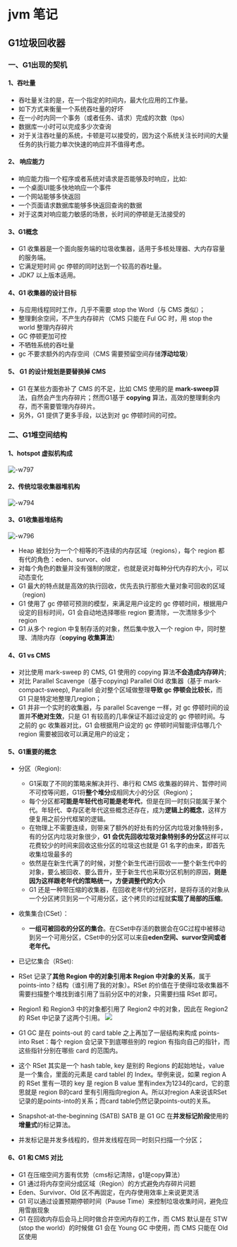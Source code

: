 # jvm 笔记
## G1垃圾回收器
### 一、G1出现的契机
#### 1、吞吐量
- 吞吐量关注的是，在一个指定的时间内，最大化应用的工作量。
- 如下方式来衡量一个系统吞吐量的好坏
 - 在一小时内同一个事务（或者任务、请求）完成的次数（tps）
 - 数据库一小时可以完成多少次查询
- 对于关注吞吐量的系统，卡顿是可以接受的，因为这个系统关注长时间的大量任务的执行能力单次快速的响应并不值得考虑。

#### 2、 响应能力
- 响应能力指一个程序或者系统对请求是否能够及时响应，比如:
 - 一个桌面UI能多快地响应一个事件
 - 一个网站能够多快返回
 - 一个页面请求数据库能够多快返回查询的数据
- 对于这类对响应能力敏感的场景，长时间的停顿是无法接受的

#### 3、G1概念
- G1 收集器是一个面向服务端的垃圾收集器，适用于多核处理器、大内存容量的服务端。
- 它满足短时间 gc 停顿的同时达到一个较高的吞吐量。
- JDK7 以上版本适用。

#### 4、G1 收集器的设计目标
- 与应用线程同时工作，几乎不需要 stop the Word（与 CMS 类似）；
- 整理剩余空间，不产生内存碎片（CMS 只能在 Ful GC 时，用 stop the world 整理内存碎片 
- GC 停顿更加可控
- 不牺牲系统的吞吐量
- gc 不要求额外的内存空间（CMS 需要预留空间存储**浮动垃圾**）

#### 5、 G1 的设计规划是要替换掉 CMS

- G1 在某些方面弥补了 CMS 的不足，比如 CMS 使用的是 **mark-sweep**算法，自然会产生内存碎片；然而G1基于 **copying** 算法，高效的整理剩余内存，而不需要管理内存碎片。
- 另外，G1 提供了更多手段，以达到对 gc 停顿时间的可控。

### 二、G1堆空间结构
#### 1、hotspot 虚拟机构成
![-w797](media/15793404293959.jpg)
#### 2、传统垃圾收集器堆机构
![-w794](media/15793405811513.jpg)
#### 3、G1收集器堆结构
![-w796](media/15793407139038.jpg)
- Heap 被划分为一个个相等的不连续的内存区域（regions），每个 region 都有代的角色：eden、survor、old
- 对每个角色的数量并没有强制的限定，也就是说对每种分代内存的大小，可以动态变化
- G1 最大的特点就是高效的执行回收，优先去执行那些大量对象可回收的区域（region)
- G1 使用了 gc 停顿可预测的模型，来满足用户设定的 gc 停顿时间，根据用户设定的目标时间，G1 会自动地选择哪些 region 要清除，一次清除多少个region
- G1 从多个 region 中复制存活的对象，然后集中放入一个 region 中，同时整理、清除内存（**copying 收集算法**）

#### 4、G1 vs CMS
- 对比使用 mark-sweep 的 CMS, G1 使用的 copying 算法**不会造成内存碎片**;
- 对比 Parallel Scavenge（基于copying) Parallel Old 收集器（基于 mark-compact-sweep), Parallel 会对整个区域做整理**导致 gc 停顿会比较长**，而 G1 只是特定地整理几region；
- G1 并非一个实时的收集器，与 parallel Scavenge 一样，对 gc 停顿时间的设置并**不绝对生效**，只是 G1 有较高的几率保证不超过设定的 gc 停顿时间。与之前的 gc 收集器对比，G1 会根据用户设定的 gc 停顿时间智能评估哪几个 region 需要被回收可以满足用户的设定；

#### 5、G1重要的概念
- 分区（Region):
    - G1采取了不同的策略来解决并行、串行和 CMS 收集器的碎片、暂停时间不可控等问题，G1将**整个堆分**成相同大小的分区（Region)；
    - 每个分区都**可能是年轻代也可能是老年代**，但是在同一时刻只能属于某个代。年轻代、幸存区老年代这些概念还存在，成为**逻辑上的概念**，这样方便复用之前分代框架的逻辑。
    - 在物理上不需要连续，则带来了额外的好处有的分区内垃圾对象特别多，有的分区内垃圾对象很少，**G1 会优先回收垃圾对象特别多的分区**这样可以花费较少的时间来回收这些分区的垃圾这也就是 G1 名字的由来，即首先收集垃圾最多的
    - 依然是在新生代满了的时候，对整个新生代进行回收一一整个新生代中的对象，要么被回收、要么晋升，至于新生代也采取分区机制的原因，**则是因为这样跟老年代的策略统一，方便调整代的大小**
    - G1 还是一种带压缩的收集器，在回收老年代的分区时，是将存活的对象从一个分区拷贝到另一个可用分区，这个拷贝的过程就**实现了局部的压缩**。

- 收集集合(CSet）：
	- **一组可被回收的分区的集合**。在CSet中存活的数据会在GC过程中被移动到另一个可用分区，CSet中的分区可以来自**eden空间、survor空间或者老年代。**	   
- 已记忆集合（RSet): 
 - RSet 记录了**其他 Region 中的对象引用本 Region 中对象的关系**，属于 points-into？结构（谁引用了我的对象）。RSet 的价值在于使得垃圾收集器不需要扫描整个堆找到谁引用了当前分区中的对象，只需要扫描 RSet 即可。  
 - Region1 和 Region3 中的对象都引用了 Region2 中的对象，因此在 Region2 的 RSet 中记录了这两个引用。
![](media/15800487262330.jpg)
- G1 GC 是在 points-out 的 card table 之上再加了一层结构来构成 points- into Rset：每个 region 会记录下到底哪些别的 region 有指向自己的指针，而这些指针分别在哪些 card 的范围内。
- 这个 RSet 其实是一个 hash table, key 是别的 Regions 的起始地址，value 是一个集合，里面的元素是 card tablel 的 Index。举例来说，如果 region A 的 RSet 里有一项的 key 是 region B value 里有index为1234的card，它的意思就是 region B的card 里有引用指向region A。所以对region A来说该RSet记录的是points-into的关系；而card table仍然记录points-out的关系。
- Snapshot-at-the-beginning (SATB) SATB 是 G1 GC 在**并发标记阶段**使用的**增量式**的标记算法。
- 并发标记是并发多线程的，但并发线程在同一时刻只扫描一个分区；

#### 6、G1 和 CMS 对比
- G1 在压缩空间方面有优势（cms标记清除，g1是copy算法）
- G1 通过将内存空间分成区域（Region）的方式避免内存碎片问题
- Eden、Survivor、Old 区不再固定，在内存使用效率上来说更灵活
- G1 可以通过设置预期停顿时间（Pause Time）来控制垃圾收集时间，避免应用雪崩现象
- G1 在回收内存后会马上同时做合并空闲内存的工作，而 CMS 默认是在 STW (stop the world）的时候做 G1 会在 Young GC 中使用，而 CMS 只能在 Old 区使用